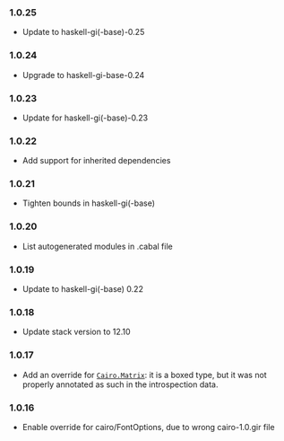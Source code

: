 ### 1.0.25

+ Update to haskell-gi(-base)-0.25

### 1.0.24

+ Upgrade to haskell-gi-base-0.24

### 1.0.23

+ Update for haskell-gi(-base)-0.23

### 1.0.22

+ Add support for inherited dependencies

### 1.0.21

+ Tighten bounds in haskell-gi(-base)

### 1.0.20

+ List autogenerated modules in .cabal file

### 1.0.19

+ Update to haskell-gi(-base) 0.22

### 1.0.18

+ Update stack version to 12.10

### 1.0.17

+ Add an override for [`Cairo.Matrix`](https://hackage.haskell.org/package/gi-cairo/docs/GI-Cairo-Structs-Matrix.html): it is a boxed type, but it was not properly annotated as such in the introspection data.

### 1.0.16

+ Enable override for cairo/FontOptions, due to wrong cairo-1.0.gir file 



